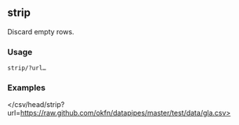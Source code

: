 ## strip

Discard empty rows.

### Usage

    strip/?url…

### Examples

</csv/head/strip?url=https://raw.github.com/okfn/datapipes/master/test/data/gla.csv>
